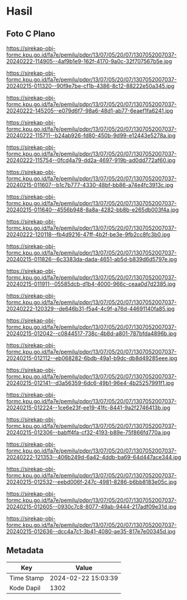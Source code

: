 # Hasil

## Foto C Plano

https://sirekap-obj-formc.kpu.go.id/fa7e/pemilu/pdpr/13/07/05/20/07/1307052007037-20240222-114905--4af9b1e9-162f-4170-9a0c-32f707567b5e.jpg

https://sirekap-obj-formc.kpu.go.id/fa7e/pemilu/pdpr/13/07/05/20/07/1307052007037-20240215-011320--90f9e7be-cf1b-4386-8c12-88222e50a345.jpg

https://sirekap-obj-formc.kpu.go.id/fa7e/pemilu/pdpr/13/07/05/20/07/1307052007037-20240222-145205--e079d6f7-98a6-48d1-ab77-6eaef1fa6241.jpg

https://sirekap-obj-formc.kpu.go.id/fa7e/pemilu/pdpr/13/07/05/20/07/1307052007037-20240222-115711--b24ab926-fd80-450b-9d99-e12443e5278a.jpg

https://sirekap-obj-formc.kpu.go.id/fa7e/pemilu/pdpr/13/07/05/20/07/1307052007037-20240222-115754--0fcd4a79-dd2a-4697-919b-ad0dd772af60.jpg

https://sirekap-obj-formc.kpu.go.id/fa7e/pemilu/pdpr/13/07/05/20/07/1307052007037-20240215-011607--b1c7b777-4330-48bf-bb86-a74e4fc3913c.jpg

https://sirekap-obj-formc.kpu.go.id/fa7e/pemilu/pdpr/13/07/05/20/07/1307052007037-20240215-011640--4556b948-8a8a-4282-bb8b-e265db003f4a.jpg

https://sirekap-obj-formc.kpu.go.id/fa7e/pemilu/pdpr/13/07/05/20/07/1307052007037-20240222-120118--fb4d9216-47ff-4b2f-be3e-9fb2cc8fc3b0.jpg

https://sirekap-obj-formc.kpu.go.id/fa7e/pemilu/pdpr/13/07/05/20/07/1307052007037-20240215-011826--6c3383da-dada-4651-ab5d-b839d6d5797e.jpg

https://sirekap-obj-formc.kpu.go.id/fa7e/pemilu/pdpr/13/07/05/20/07/1307052007037-20240215-011911--05585dcb-d1b4-4000-966c-ceaa0d7d2385.jpg

https://sirekap-obj-formc.kpu.go.id/fa7e/pemilu/pdpr/13/07/05/20/07/1307052007037-20240222-120329--de646b31-f5a4-4c9f-a76d-44691140fa85.jpg

https://sirekap-obj-formc.kpu.go.id/fa7e/pemilu/pdpr/13/07/05/20/07/1307052007037-20240215-012042--c0844517-738c-4b8d-a801-787bfda4896b.jpg

https://sirekap-obj-formc.kpu.go.id/fa7e/pemilu/pdpr/13/07/05/20/07/1307052007037-20240215-012112--eb068282-6bdb-49a1-b9dc-db8d49285eee.jpg

https://sirekap-obj-formc.kpu.go.id/fa7e/pemilu/pdpr/13/07/05/20/07/1307052007037-20240215-012141--d3a56359-6dc6-49b1-96e4-4b25257991f1.jpg

https://sirekap-obj-formc.kpu.go.id/fa7e/pemilu/pdpr/13/07/05/20/07/1307052007037-20240215-012224--1ce6e23f-ee19-41fc-8441-9a2f2746413b.jpg

https://sirekap-obj-formc.kpu.go.id/fa7e/pemilu/pdpr/13/07/05/20/07/1307052007037-20240215-012306--babff4fa-cf32-4193-b89e-75f866fd770a.jpg

https://sirekap-obj-formc.kpu.go.id/fa7e/pemilu/pdpr/13/07/05/20/07/1307052007037-20240222-121353--406b249d-6a42-4ddb-ba69-64d447ace344.jpg

https://sirekap-obj-formc.kpu.go.id/fa7e/pemilu/pdpr/13/07/05/20/07/1307052007037-20240215-012532--eebd006f-247c-4981-8286-b6bb8183e05c.jpg

https://sirekap-obj-formc.kpu.go.id/fa7e/pemilu/pdpr/13/07/05/20/07/1307052007037-20240215-012605--0930c7c8-8077-49ab-9444-217adf09e31d.jpg

https://sirekap-obj-formc.kpu.go.id/fa7e/pemilu/pdpr/13/07/05/20/07/1307052007037-20240215-012636--dcc4a7c1-3b41-4080-ae35-817e7e00345d.jpg


## Metadata

| Key        | Value               |
| ---------- | ------------------- |
| Time Stamp | 2024-02-22 15:03:39 |
| Kode Dapil | 1302                |



